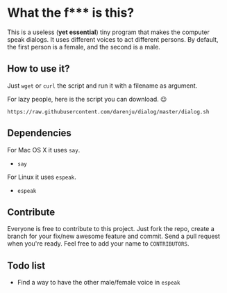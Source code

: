 # What the f*** is this?

This is a useless (**yet essential**) tiny program that makes the computer speak dialogs.
It uses different voices to act different persons.
By default, the first person is a female, and the second is a male.


## How to use it?

Just `wget` or `curl` the script and run it with a filename as argument.

For lazy people, here is the script you can download. :wink:

`https://raw.githubusercontent.com/darenju/dialog/master/dialog.sh`


## Dependencies

For Mac OS X it uses `say`.

 - `say`

 For Linux it uses `espeak`.

 - `espeak`


## Contribute

Everyone is free to contribute to this project.
Just fork the repo, create a branch for your fix/new awesome feature and commit.
Send a pull request when you're ready.
Feel free to add your name to `CONTRIBUTORS`.


## Todo list

 - Find a way to have the other male/female voice in `espeak`

